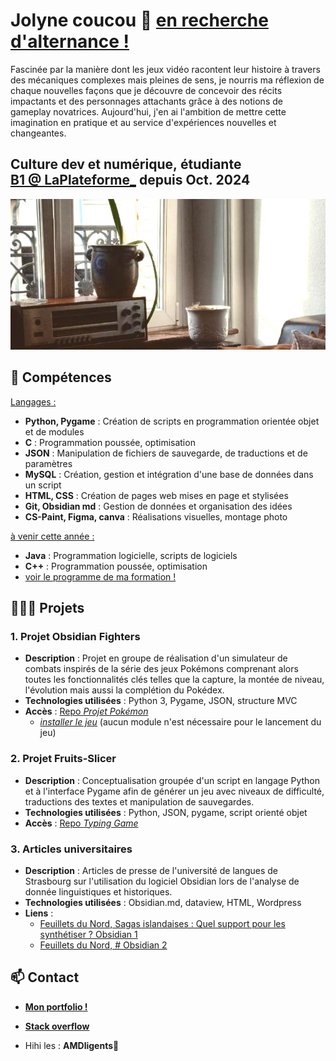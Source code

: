 # Jolyne coucou 🐍 [en recherche d'alternance !](https://jolyne-mangeot.students-laplateforme.io/)
Fascinée par la manière dont les jeux vidéo racontent leur histoire à travers des mécaniques complexes mais pleines de sens, je nourris ma réflexion de chaque nouvelles façons que je découvre de concevoir des récits impactants et des personnages attachants grâce à des notions de gameplay novatrices. Aujourd'hui, j'en ai l'ambition de mettre cette imagination en pratique et au service d'expériences nouvelles et changeantes.

Culture dev et numérique, étudiante [B1 @ LaPlateforme_](https://laplateforme.io/) depuis Oct. 2024
---
![index_background](index_background.jpg)
## 🌱 Compétences

<u>Langages :</u>
- **Python, Pygame** : Création de scripts en programmation orientée objet et de modules
- **C** : Programmation poussée, optimisation
- **JSON** : Manipulation de fichiers de sauvegarde, de traductions et de paramètres
- **MySQL** : Création, gestion et intégration d'une base de données dans un script
- **HTML, CSS** : Création de pages web mises en page et stylisées
- **Git, Obsidian md** : Gestion de données et organisation des idées
- **CS-Paint, Figma, canva** : Réalisations visuelles, montage photo

<u>à venir cette année :</u>
- **Java** : Programmation logicielle, scripts de logiciels
- **C++** : Programmation poussée, optimisation
- [voir le programme de ma formation !](https://laplateforme.io/bachelor-it/developpeur-systemes-immersifs-image-numerique/)

## 👩🏻‍🏫 Projets

### 1. Projet Obsidian Fighters
- **Description** : Projet en groupe de réalisation d'un simulateur de combats inspirés de la série des jeux Pokémons comprenant alors toutes les fonctionnalités clés telles que la capture, la montée de niveau, l'évolution mais aussi la complétion du Pokédex.
- **Technologies utilisées** : Python 3, Pygame, JSON, structure MVC
- **Accès** : [Repo *Projet Pokémon*](https://github.com/jolyne-mangeot/obsidian_fighters)
    - [*installer le jeu*](https://github.com/jolyne-mangeot/obsidian_fighters/archive/refs/heads/main.zip) (aucun module n'est nécessaire pour le lancement du jeu)

### 2. Projet Fruits-Slicer
- **Description** : Conceptualisation groupée d'un script en langage Python et à l'interface Pygame afin de générer un jeu avec niveaux de difficulté, traductions des textes et manipulation de sauvegardes.
- **Technologies utilisées** : Python, JSON, pygame, script orienté objet
- **Accès** : [Repo *Typing Game*](https://github.com/AdelinePat/typing-game)

### 3. Articles universitaires
- **Description** : Articles de presse de l'université de langues de Strasbourg sur l'utilisation du logiciel Obsidian lors de l'analyse de donnée linguistiques et historiques.
- **Technologies utilisées** : Obsidian.md, dataview, HTML, Wordpress
- **Liens** :
  	- [Feuillets du Nord, Sagas islandaises : Quel support pour les synthétiser ? Obsidian 1](https://nord.hypotheses.org/5097)
  	- [Feuillets du Nord, # Obsidian 2](https://nord.hypotheses.org/6575)

## 📫 Contact

- [**Mon portfolio !**](https://jolyne-mangeot.github.io/portfolio/)
- [**Stack overflow**](https://stackoverflow.com/users/28589708/jolyne)

- Hihi les : **AMDligents🧠**
